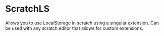 # ScratchLS
Allows you to use LocalStorage in scratch using a singular extension. Can be used with any scratch editor that allows for custom extensions.
